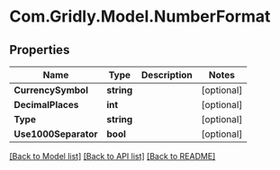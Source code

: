 
# Com.Gridly.Model.NumberFormat

## Properties

Name | Type | Description | Notes
------------ | ------------- | ------------- | -------------
**CurrencySymbol** | **string** |  | [optional] 
**DecimalPlaces** | **int** |  | [optional] 
**Type** | **string** |  | [optional] 
**Use1000Separator** | **bool** |  | [optional] 

[[Back to Model list]](../README.md#documentation-for-models)
[[Back to API list]](../README.md#documentation-for-api-endpoints)
[[Back to README]](../README.md)

